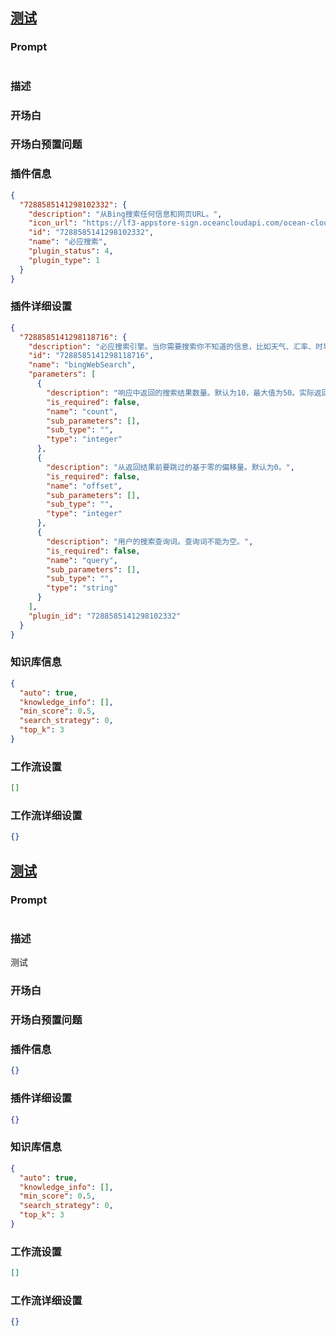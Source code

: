 
## [测试](https://www.coze.cn/store/bot/7343191951833088000)
### Prompt
```md

```
### 描述

### 开场白

### 开场白预置问题

### 插件信息
```json
{
  "7288585141298102332": {
    "description": "从Bing搜索任何信息和网页URL。",
    "icon_url": "https://lf3-appstore-sign.oceancloudapi.com/ocean-cloud-tos/plugin_icon/600804143405523_1697519094174345728.jpeg?lk3s=cd508e2b&x-expires=1710154048&x-signature=neUkDfIOZJki4CHUZeres9l%2FlC0%3D",
    "id": "7288585141298102332",
    "name": "必应搜索",
    "plugin_status": 4,
    "plugin_type": 1
  }
}
```
### 插件详细设置
```json
{
  "7288585141298118716": {
    "description": "必应搜索引擎。当你需要搜索你不知道的信息，比如天气、汇率、时事等，这个工具非常有用。但是绝对不要在用户想要翻译的时候使用它。",
    "id": "7288585141298118716",
    "name": "bingWebSearch",
    "parameters": [
      {
        "description": "响应中返回的搜索结果数量。默认为10，最大值为50。实际返回结果的数量可能会少于请求的数量。",
        "is_required": false,
        "name": "count",
        "sub_parameters": [],
        "sub_type": "",
        "type": "integer"
      },
      {
        "description": "从返回结果前要跳过的基于零的偏移量。默认为0。",
        "is_required": false,
        "name": "offset",
        "sub_parameters": [],
        "sub_type": "",
        "type": "integer"
      },
      {
        "description": "用户的搜索查询词。查询词不能为空。",
        "is_required": false,
        "name": "query",
        "sub_parameters": [],
        "sub_type": "",
        "type": "string"
      }
    ],
    "plugin_id": "7288585141298102332"
  }
}
```
### 知识库信息
```json
{
  "auto": true,
  "knowledge_info": [],
  "min_score": 0.5,
  "search_strategy": 0,
  "top_k": 3
}
```
### 工作流设置
```json
[]
```
### 工作流详细设置
```json
{}
```

## [测试](https://www.coze.cn/store/bot/7340527861796765708)
### Prompt
```md

```
### 描述
测试
### 开场白

### 开场白预置问题

### 插件信息
```json
{}
```
### 插件详细设置
```json
{}
```
### 知识库信息
```json
{
  "auto": true,
  "knowledge_info": [],
  "min_score": 0.5,
  "search_strategy": 0,
  "top_k": 3
}
```
### 工作流设置
```json
[]
```
### 工作流详细设置
```json
{}
```
